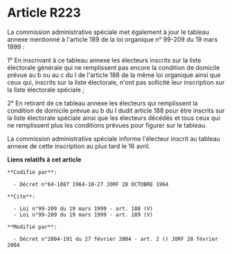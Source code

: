 # Article R223

La commission administrative spéciale met également à jour le tableau annexe mentionné à l'article 189 de la loi organique n°
99-209 du 19 mars 1999 :

1° En inscrivant à ce tableau annexe les électeurs inscrits sur la liste électorale générale qui ne remplissent pas encore la
condition de domicile prévue au b ou au c du I de l'article 188 de la même loi organique ainsi que ceux qui, inscrits sur la
liste électorale, n'ont pas sollicité leur inscription sur la liste électorale spéciale ;

2° En retirant de ce tableau annexe les électeurs qui remplissent la condition de domicile prévue au b du I dudit article 188
pour être inscrits sur la liste électorale spéciale ainsi que les électeurs décédés et tous ceux qui ne remplissent plus les
conditions prévues pour figurer sur le tableau.

La commission administrative spéciale informe l'électeur inscrit au tableau annexe de cette inscription au plus tard le 16
avril.

**Liens relatifs à cet article**

	**Codifié par**:

	  - Décret n°64-1087 1964-10-27 JORF 28 OCTOBRE 1964

	**Cite**:

	  - Loi n°99-209 du 19 mars 1999 - art. 188 (V)
	  - Loi n°99-209 du 19 mars 1999 - art. 189 (V)

	**Modifié par**:

	  - Décret n°2004-191 du 27 février 2004 - art. 2 () JORF 28 février 2004
